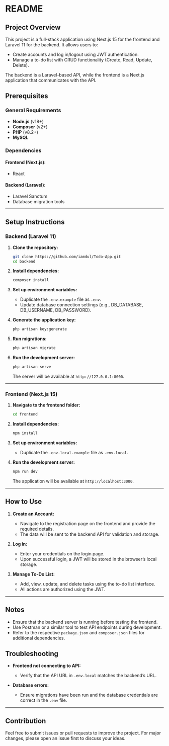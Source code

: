 
# README

## Project Overview
This project is a full-stack application using Next.js 15 for the frontend and Laravel 11 for the backend. It allows users to:

- Create accounts and log in/logout using JWT authentication.
- Manage a to-do list with CRUD functionality (Create, Read, Update, Delete).

The backend is a Laravel-based API, while the frontend is a Next.js application that communicates with the API.

## Prerequisites

### General Requirements
- **Node.js** (v18+)
- **Composer** (v2+)
- **PHP** (v8.2+)
- **MySQL** 

### Dependencies

#### Frontend (Next.js):
- React

#### Backend (Laravel):
- Laravel Sanctum
- Database migration tools

---

## Setup Instructions

### Backend (Laravel 11)

1. **Clone the repository:**
   ```bash
   git clone https://github.com/iamdul/Todo-App.git
   cd backend
   ```

2. **Install dependencies:**
   ```bash
   composer install
   ```

3. **Set up environment variables:**
   - Duplicate the `.env.example` file as `.env`.
   - Update database connection settings (e.g., DB_DATABASE, DB_USERNAME, DB_PASSWORD).
   
4. **Generate the application key:**
   ```bash
   php artisan key:generate
   ```

5. **Run migrations:**
   ```bash
   php artisan migrate
   ```

6. **Run the development server:**
   ```bash
   php artisan serve
   ```
   The server will be available at `http://127.0.0.1:8000`.

---

### Frontend (Next.js 15)

1. **Navigate to the frontend folder:**
   ```bash
   cd frontend
   ```

2. **Install dependencies:**
   ```bash
   npm install
   ```

3. **Set up environment variables:**
   - Duplicate the `.env.local.example` file as `.env.local`.

4. **Run the development server:**
   ```bash
   npm run dev
   ```
   The application will be available at `http://localhost:3000`.

---

## How to Use

1. **Create an Account:**
   - Navigate to the registration page on the frontend and provide the required details.
   - The data will be sent to the backend API for validation and storage.

2. **Log in:**
   - Enter your credentials on the login page.
   - Upon successful login, a JWT will be stored in the browser’s local storage.

3. **Manage To-Do List:**
   - Add, view, update, and delete tasks using the to-do list interface.
   - All actions are authorized using the JWT.


---

## Notes

- Ensure that the backend server is running before testing the frontend.
- Use Postman or a similar tool to test API endpoints during development.
- Refer to the respective `package.json` and `composer.json` files for additional dependencies.

## Troubleshooting

- **Frontend not connecting to API:**
  - Verify that the API URL in `.env.local` matches the backend’s URL.

- **Database errors:**
  - Ensure migrations have been run and the database credentials are correct in the `.env` file.

---

## Contribution

Feel free to submit issues or pull requests to improve the project. For major changes, please open an issue first to discuss your ideas.

